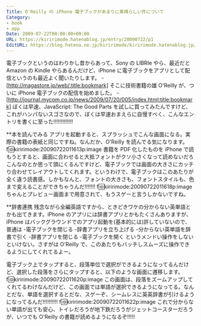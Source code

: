 ```yaml
---
Title: O'Reilly の iPhone 電子ブックがあまりに素晴らしい件について
Category:
- book
- app
Date: 2009-07-22T00:00:00+09:00
URL: https://kiririmode.hatenablog.jp/entry/20090722/p1
EditURL: https://blog.hatena.ne.jp/kiririmode/kiririmode.hatenablog.jp/atom/entry/8454420450078212805
---
```


電子ブックというのはわりかし昔からあって、Sony の LIBRIe やら、最近だと Amazon の Kindle やらあるんだけど、iPhone に電子ブックをアプリとして配信というのも最近よく聞いたりします。
-[http://magastore.jp/web/:title:bookmark]
そこに技術書籍の雄 O'Reilly が、ついに iPhone 電子ブックの配信を始めました。
-[http://journal.mycom.co.jp/news/2009/07/20/005/index.html:title:bookmark]
ぼくは早速、JavaScript: The Good Parts を試しに買ってみたんですけど、これがハンパないスゴさなので、ぼくは早速おまえらに自慢すべく、こんなエントリを書くに至った!!!!!!!!!!!!!

**本を読んでみる
アプリを起動すると、スプラッシュでこんな画面になる。実際の書籍の表紙と同じですね。なんだか、O'Reilly を読んでる気になります。
f:id:kiririmode:20090722011613p:image
書籍を PDF 化したものを iPhone で読もうとすると、画面に合わせると大抵フォントがクソ小さくなって読めないだろこんなのとか思って頭にくるんですけど、電子ブックでは画面の大きさにカッチり合わせてレイアウトしてくれます。というわけで、電子ブックはこのあたりが全く違う読書感。しかもなんと、フォントの大きさも、フォントスタイルも、色まで変えることができちゃうんだ!!!!!!!
f:id:kiririmode:20090722011618p:image
ちゃんとプレビュー画面まで用意されて、もうスゲーと言うしかないですね。

**辞書連携
残念ながら全編英語ですから、ときどきワケの分からない英単語とかも出てきます。iPhone のアプリには辞書アプリとかもたくさんありますが、iPhone はバックグラウンドでのアプリ起動を(基本的には)許していないので、普通は
-電子ブックを閉じる
-辞書アプリを立ち上げる
-分からない英単語を辞書で引く
-辞書アプリを閉じる
-電子ブックを開く
というメンドい操作をしないといけない。さすがは O'Reilly で、このあたりもバッチしスムーズに操作できるようにしてくれてるよー。

電子ブック上でタップすると、段落単位で選択ができるようになってるんだけど、選択した段落をさらにタップすると、以下のような画面に遷移します。
f:id:kiririmode:20090722011620p:image
この画面は、段落をズームアップしてくれてるわけなんだけど、この画面では単語が選択できるようになってる。なんとだな、単語を選択するとだな、スゲーぞ、シームレスに英英辞書が引けるようになってるんだ!!!!!!!!!!
f:id:kiririmode:20090722011622p:image
これで分からない単語が出ても安心、トイレだろうが地下鉄だろうがジェットコースターだろうが、いつでも O'Reilly の書籍が読めるようになるぞ!!!!!
